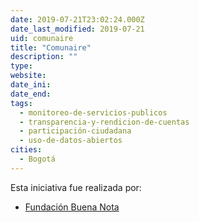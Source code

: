 ```yaml
---
date: 2019-07-21T23:02:24.000Z
date_last_modified: 2019-07-21
uid: comunaire
title: "Comunaire"
description: ""
type: 
website: 
date_ini: 
date_end: 
tags:
  - monitoreo-de-servicios-publicos
  - transparencia-y-rendicion-de-cuentas
  - participación-ciudadana
  - uso-de-datos-abiertos
cities: 
  - Bogotá
---
```


Esta iniciativa fue realizada por:

- [Fundación Buena Nota](/i/fundacion-buena-nota.html)
